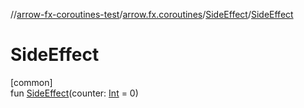 //[arrow-fx-coroutines-test](../../../index.md)/[arrow.fx.coroutines](../index.md)/[SideEffect](index.md)/[SideEffect](-side-effect.md)

# SideEffect

[common]\
fun [SideEffect](-side-effect.md)(counter: [Int](https://kotlinlang.org/api/latest/jvm/stdlib/kotlin/-int/index.html) = 0)

